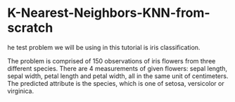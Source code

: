 # K-Nearest-Neighbors-KNN-from-scratch


he test problem we will be using in this tutorial is iris classification.

The problem is comprised of 150 observations of iris flowers from three different species. There are 4 measurements of given flowers: sepal length, sepal width, petal length and petal width, all in the same unit of centimeters. The predicted attribute is the species, which is one of setosa, versicolor or virginica.
